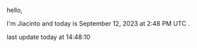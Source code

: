 hello, 

I'm Jiacinto and today is September 12, 2023 at 2:48 PM UTC .

last update today at 14:48:10